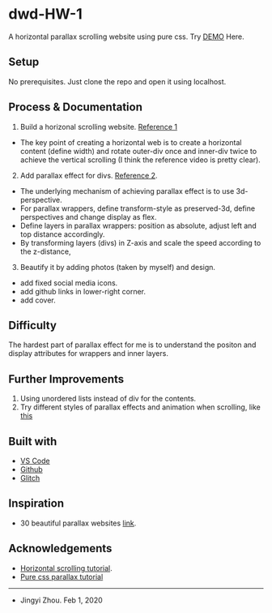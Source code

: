# dwd-HW-1

<!-- Every README should start with an H1 -->
<!-- A one sentence description of the project or assignment -->
A horizontal parallax scrolling website using pure css.
Try [DEMO](https://rebeccazhou666-dwd-hw-1.glitch.me/) Here.


<!-- It is essential to describe how to set up your project -->
## Setup
No prerequisites. Just clone the repo and open it using localhost.

## Process & Documentation
1. Build a horizonal scrolling website. [Reference 1](https://www.youtube.com/watch?v=OeaHnxahf40)
  * The key point of creating a horizontal web is to create a horizontal content (define width) and rotate outer-div once and inner-div twice to achieve the vertical scrolling (I think the reference video is pretty clear).
2. Add parallax effect for divs. [Reference 2](https://medium.com/@dailyfire/pure-css-parallax-simple-tricks-da102d0ffdb9).
  * The underlying mechanism of achieving parallax effect is to use 3d-perspective.  
  * For parallax wrappers, define transform-style as preserved-3d, define perspectives and change display as flex. 
  * Define layers in parallax wrappers: position as absolute, adjust left and top distance accordingly.
  * By transforming layers (divs) in Z-axis and scale the speed according to the z-distance, 
3. Beautify it by adding photos (taken by myself) and design.
  * add fixed social media icons.
  * add github links in lower-right corner.
  * add cover.
  
## Difficulty 
The hardest part of parallax effect for me is to understand the positon and display attributes for wrappers and inner layers. 


## Further Improvements 
1. Using unordered lists instead of div for the contents.
2. Try different styles of parallax effects and animation when scrolling, like [this](https://www.defeatboco.com/)


## Built with

* [VS Code](https://code.visualstudio.com/)
* [Github](https://github.com)
* [Glitch](https://glitch.com/)

## Inspiration
* 30 beautiful parallax websites [link](https://www.awwwards.com/30-great-websites-with-parallax-scrolling.html).

## Acknowledgements

* [Horizontal scrolling tutorial](https://www.youtube.com/watch?v=OeaHnxahf40).
* [Pure css parallax tutorial](https://medium.com/@dailyfire/pure-css-parallax-simple-tricks-da102d0ffdb9) 

***


* Jingyi Zhou. Feb 1, 2020
